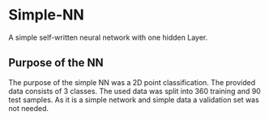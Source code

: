 # Simple-NN
A simple self-written neural network with one hidden Layer. 

## Purpose of the NN
The purpose of the simple NN was a 2D point classification.  The provided data consists of 3 classes. The used data was split into 360 training and 90 test samples. As it is a simple network and simple data a validation set was not needed. 
